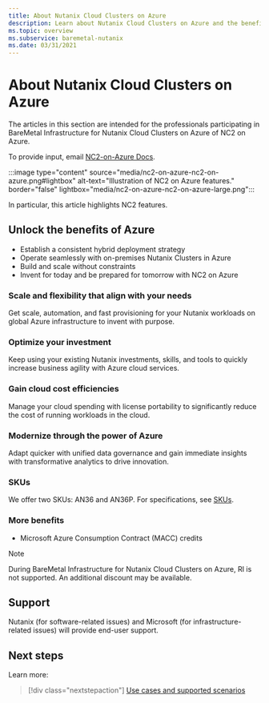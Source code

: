 ```yaml
---
title: About Nutanix Cloud Clusters on Azure
description: Learn about Nutanix Cloud Clusters on Azure and the benefits it offers.
ms.topic: overview
ms.subservice: baremetal-nutanix
ms.date: 03/31/2021
---
```


# About Nutanix Cloud Clusters on Azure

The articles in this section are intended for the professionals participating in BareMetal Infrastructure for Nutanix Cloud Clusters on Azure of NC2 on Azure.

 To provide input, email [NC2-on-Azure Docs](mailto:AzNutanixPM@microsoft.com).

:::image type="content" source="media/nc2-on-azure-nc2-on-azure.png#lightbox" alt-text="Illustration of NC2 on Azure features." border="false" lightbox="media/nc2-on-azure-nc2-on-azure-large.png":::

In particular, this article highlights NC2 features. 

## Unlock the benefits of Azure

* Establish a consistent hybrid deployment strategy
* Operate seamlessly with on-premises Nutanix Clusters in Azure
* Build and scale without constraints
* Invent for today and be prepared for tomorrow with NC2 on Azure

### Scale and flexibility that align with your needs

Get scale, automation, and fast provisioning for your Nutanix workloads on global Azure infrastructure to invent with purpose.

### Optimize your investment

Keep using your existing Nutanix investments, skills, and tools to quickly increase business agility with Azure cloud services.

### Gain cloud cost efficiencies

Manage your cloud spending with license portability to significantly reduce the cost of running workloads in the cloud.

### Modernize through the power of Azure

Adapt quicker with unified data governance and gain immediate insights with transformative analytics to drive innovation.

### SKUs

We offer two SKUs: AN36 and AN36P. For specifications, see [SKUs](skus.md).

### More benefits

* Microsoft Azure Consumption Contract (MACC) credits

> [!NOTE]
> During BareMetal Infrastructure for Nutanix Cloud Clusters on Azure, RI is not supported.
An additional discount may be available.

## Support

Nutanix (for software-related issues) and Microsoft (for infrastructure-related issues) will provide end-user support.

## Next steps

Learn more:

> [!div class="nextstepaction"]
> [Use cases and supported scenarios](use-cases-and-supported-scenarios.md)
